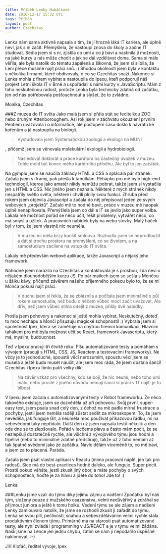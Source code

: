 ```yaml
---
title: Příběh Lenky Hubáčkové
date: 2016-12-17 15:32 UTC
tags: Příběh
layout: post
author: Czechitas
---
```


Lenka nám sama aktivně napsala s tím, že jí hrozně láká IT kariéra, ale úplně neví, jak s ní začít. Přemýšlela, že nastoupí znova do školy a začne IT studovat. Sedla jsem si s ní, zjistila co umí a co ji baví a nastínila jí možnosti, na jaké kurzy u nás může chodit a jak se dál vzdělávat doma. Sama si málo věřila, ale byla natolik do tématu zapálená a šikovná, že jsem si slíbila, že Leni přece musíme najít práci snů. :) Shodou okolností jsem byla v kontaktu s několika firmami, které obdivovaly, o co se Czechitas snaží. Nakonec si Lenka mohla z firem vybírat a nastoupila do Ipexu, kteří podporují náš projekt Letní škola IT v Brně a uspořádali s námi kurzy v JavaScriptu. Mám z toho neskutečnou radost, protože Lenka byla technicky zdatná od začátku, jen od nás potřebovala pošťouchnout a slyšet, že to zvládne.  

 <p class="podpis">
    Monika, Czechitas
 </p>

###Z muzea do IT světa
Jako malá jsem si přála stát se ředitelkou ZOO nebo druhým Attenboroughem. Asi rok jsem v záchvatu okouzlení prvním Pentiem uvažovala i o informatice, ale postupem času došlo k návratu ke kořenům a já nastoupila na biologii. 
<blockquote>Vystudovala jsem Systematickou zoologii a ekologii na MUNI</blockquote>, přičemž jsem se věnovala molekulární ekologii a hydrobiologii. <blockquote>Následoval doktorát a práce kurátora na částečný úvazek v muzeu. Tohle mohl být konec mého kariérního příběhu. Ale byl to jen začátek.</blockquote>

Na gymplu jsem se naučila základy HTML a CSS a splácala pár stránek. Začala jsem s iframy, pak přešla k tabulkám. Péhápko pro mě bylo high-end technologií, kterou jako amatér nikdy nemůžu pobrat, takže jsem si vystačila jen s HTML a CSS. Nic jiného jsem neznala. Některé z mých stránek nikdy nespatřily světlo světa, některé i chvíli plnily svou funkci. Zhruba před rokem jsem objevila Javascript a začala do něj přepisovat jeden ze svých webových „projektů“. Začalo mě to hodně bavit, práce v muzeu mě naopak úplně nenaplňovala. Přemýšlela jsem co dál a IT se jevilo jako super volba. Lákala mě možnost pořád se něco učit, řešit problémy, vytvářet něco, co má smysl a užitek. A pracovních nabídek byly na webu stovky. Malý háček byl v tom, že jsem vlastně nic neuměla. 
<blockquote>V muzeu mi měla brzy končit smlouva. Rozhodla jsem se neprodloužit a dát si trochu prostoru na promyšlení, co se životem, a na samostudium zacílené na vstup do IT světa. </blockquote>Lákaly mě především webové aplikace, takže Javascript a nějaký jeho framework.

Náhodně jsem narazila na Czechitas a kontaktovala je s prosbou, zda neví o nějakém dlouhodobějším kurzu JS. Po pár mailech jsem se sešla s Mončou u šálku kávy, přičemž závěrem našeho příjemného pokecu bylo to, že se mi Monča pokusí najít práci. 
<blockquote>V duchu jsem si řekla, že se zbláznila a počítala jsem minimálně s půl rokem samostudia, než budu o něčem vůbec moct začít uvažovat. Ale dřív, než jsem vůbec stihla odejít z muzea, přišly dvě nabídky.</blockquote> Prošla jsem pohovory a nakonec si ještě mohla vybírat. Neskutečný, doteď to moc nechápu a Monči přisuzuju magické schopnosti! :) Vybrala jsem si společnost Ipex, která se zaměřuje na chytrou firemní komunikaci. Hlavním tahákem pro mě byla možnost učit se React, framework Javascriptu, který má, myslím, budoucnost. 

Teď v Ipexu pracuji tři čtvrtě roku. Píšu automatizované testy a pomáhám s vývojem (pracuji s HTML, CSS, JS, Reactem a testovacími frameworky). Ne vždy je to jednoduché, spoustě věcí nerozumím, spoustu věcí jsem se musela a ještě budu muset naučit, ale jsem moc ráda, že jsem dostala šanci! Czechitas i Ipexu tímto patří velký dík!

<blockquote>Na závěr vzkaz pro všechny, kdo se bojí, že nic neumí, nebo toho umí málo, nebo prostě z jiného důvodu nemají šanci si práci v IT najít: je to blbost. </blockquote>V Ipexu jsem začala s automatizovanými testy v Robot frameworku. Že něco takového existuje, jsem se dozvěděla až při pohovoru. Svůj první, super-easy test, jsem psala snad celý den, z čehož na mě padla mírná frustrace a pochyby, jestli jsem neměla raději zůstat sedět za mikroskopem. To, že jsem nevěděla, jak funguje Git, a neuměla moc používat příkazovou řádku, mi na sebevědomí taky nepřidalo. Další den už jsem napsala testů několik a den ode dne se to zlepšovalo. Pořád v lecčems plavu a často mám pocit, že se nezlepšuji dostatečně rychle, ale všichni z vývojového týmu jsou hodní a trpěliví (nebo to minimálně zdatně předstírají), takže už z toho nemám až tak špatné svědomí jako ze začátku. Navíc dělám víceméně to, co mě baví, a jsem za to placená. Paráda.

Začala jsem psát vlastní aplikaci v Reactu (mimo pracovní náplň, jen tak pro radost). Sice má do best-practices hodně daleko, ale funguje. Super pocit. Prostě pokud váháte, jestli zkusit jiný obor, a máte pochyby o svých schopnostech, hoďte je za hlavu a jděte do toho! Jde to! :)
 <p class="podpis">
Lenka
</p>

###Lenku jsme vzali do týmu díky jejímu zájmu a nadšení
Zpočátku byl náš tým, složený pouze z mužského osazenstva, velmi nedůvěřivý a zdráhal se přijmout juniora a ještě k tomu holku. Vedení týmu se ale zájem a nadšení Lenky zamlouvalo natolik, že jsme se rozhodli zkusit ji zařadit do týmu. Lenka se svou pílí, pečlivostí, snahou a sebevzděláváním velmi rychle stala produktivním členem týmu. Primárně má na starosti psát automatizované testy, ale nyní zvládá i programming v JS/REACT a je v týmu velmi žádána. Našli jsme na Lence jen jednu chybu, zatím se nám ji nepodařilo úspěšně naklonovat. :-)

<p class="podpis">
Jiří Klofáč, ředitel vývoje, Ipex
</p>